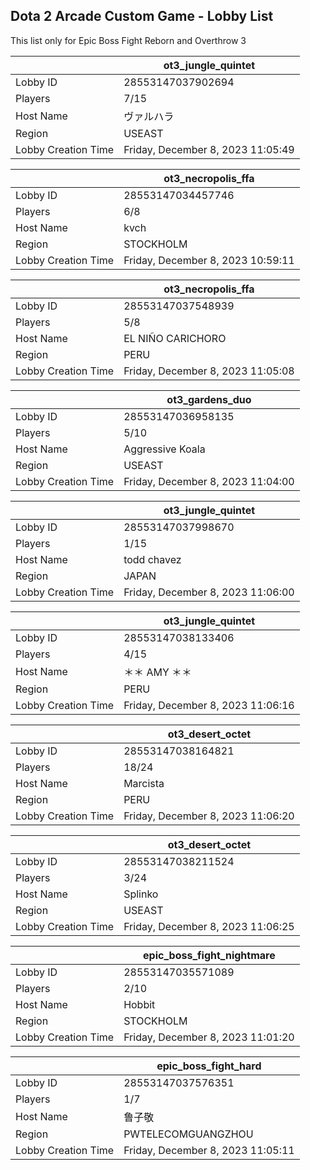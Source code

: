 ## Dota 2 Arcade Custom Game - Lobby List

This list only for Epic Boss Fight Reborn and Overthrow 3

|  | ot3_jungle_quintet |
| ------ | ------ |
| Lobby ID | 28553147037902694 |
| Players | 7/15 |
| Host Name | ヴァルハラ |
| Region | USEAST |
| Lobby Creation Time | Friday, December 8, 2023 11:05:49 |


|  | ot3_necropolis_ffa |
| ------ | ------ |
| Lobby ID | 28553147034457746 |
| Players | 6/8 |
| Host Name | kvch |
| Region | STOCKHOLM |
| Lobby Creation Time | Friday, December 8, 2023 10:59:11 |


|  | ot3_necropolis_ffa |
| ------ | ------ |
| Lobby ID | 28553147037548939 |
| Players | 5/8 |
| Host Name | EL NIÑO CARICHORO |
| Region | PERU |
| Lobby Creation Time | Friday, December 8, 2023 11:05:08 |


|  | ot3_gardens_duo |
| ------ | ------ |
| Lobby ID | 28553147036958135 |
| Players | 5/10 |
| Host Name | Aggressive Koala |
| Region | USEAST |
| Lobby Creation Time | Friday, December 8, 2023 11:04:00 |


|  | ot3_jungle_quintet |
| ------ | ------ |
| Lobby ID | 28553147037998670 |
| Players | 1/15 |
| Host Name | todd chavez |
| Region | JAPAN |
| Lobby Creation Time | Friday, December 8, 2023 11:06:00 |


|  | ot3_jungle_quintet |
| ------ | ------ |
| Lobby ID | 28553147038133406 |
| Players | 4/15 |
| Host Name | ＊＊ AMY ＊＊ |
| Region | PERU |
| Lobby Creation Time | Friday, December 8, 2023 11:06:16 |


|  | ot3_desert_octet |
| ------ | ------ |
| Lobby ID | 28553147038164821 |
| Players | 18/24 |
| Host Name | Marcista |
| Region | PERU |
| Lobby Creation Time | Friday, December 8, 2023 11:06:20 |


|  | ot3_desert_octet |
| ------ | ------ |
| Lobby ID | 28553147038211524 |
| Players | 3/24 |
| Host Name | Splinko |
| Region | USEAST |
| Lobby Creation Time | Friday, December 8, 2023 11:06:25 |


|  | epic_boss_fight_nightmare |
| ------ | ------ |
| Lobby ID | 28553147035571089 |
| Players | 2/10 |
| Host Name | Hobbit |
| Region | STOCKHOLM |
| Lobby Creation Time | Friday, December 8, 2023 11:01:20 |


|  | epic_boss_fight_hard |
| ------ | ------ |
| Lobby ID | 28553147037576351 |
| Players | 1/7 |
| Host Name | 鲁子敬 |
| Region | PWTELECOMGUANGZHOU |
| Lobby Creation Time | Friday, December 8, 2023 11:05:11 |


